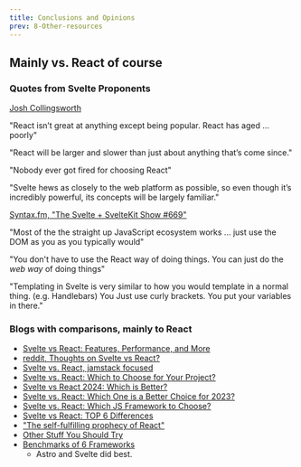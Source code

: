 ```yaml
---
title: Conclusions and Opinions
prev: 8-Other-resources
---
```


## Mainly vs. React of course

### Quotes from Svelte Proponents

[Josh Collingsworth](https://joshcollinsworth.com)

 "React isn’t great at anything except being popular.  React has aged ... poorly"

 "React will be larger and slower than just about anything that’s come since."

 "Nobody ever got fired for choosing React"

 "Svelte hews as closely to the web platform as possible, so even though it’s incredibly powerful, its concepts will be largely familiar."


[Syntax.fm, "The Svelte + SvelteKit Show #669"](https://syntax.fm/show/669/the-svelte-sveltekit-show/transcript)

 "Most of the the straight up JavaScript ecosystem works ... just use the DOM as you as you typically would"

 "You don't have to use the React way of doing things. You can just do the _web way_ of doing things"

 "Templating in Svelte is very similar to how you would template in a normal thing. (e.g. Handlebars) You Just use curly brackets. You put your variables in there."

### Blogs with comparisons, mainly to React

 - [Svelte vs React: Features, Performance, and More](https://kinsta.com/blog/svelte-vs-react/)
 - [reddit, Thoughts on Svelte vs React?](https://www.reddit.com/r/reactjs/comments/12jwq6z/thoughts_on_svelte_vs_react/)
 - [Svelte vs. React, jamstack focused](https://ninetailed.io/blog/svelte-vs-react/)
 - [Svelte vs. React: Which to Choose for Your Project?](https://maddevs.io/blog/svelte-vs-react/)
 - [Svelte vs React 2024: Which is Better?](https://prismic.io/blog/svelte-vs-react)
 - [Svelte vs. React: Which One is a Better Choice for 2023?](https://bsuperiorsystem.com/blog/svelte_vs_react/)
 - [Svelte vs. React: Which JS Framework to Choose?](https://geekflare.com/svelte-vs-react/)
 - [Svelte vs React: TOP 6 Differences](https://softwarehut.com/blog/tech/svelte-vs-react)
 - ["The self-fulfilling prophecy of React"](https://joshcollinsworth.com/blog/self-fulfilling-prophecy-of-react)
 - [Other Stuff You Should Try](https://joshcollinsworth.com/blog/antiquated-react#part-3-the-other-stuff-you-should-try)
 - [Benchmarks of 6 Frameworks](https://www.enterspeed.com/blog/we-measured-the-ssr-performance-of-6-js-frameworks-heres-what-we-found)
   - Astro and Svelte did best.
